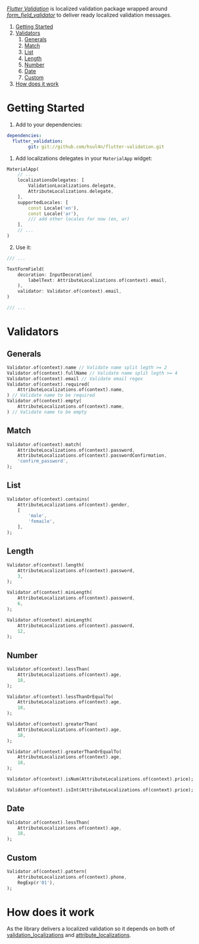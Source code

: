 [_Flutter Validation_](https://github.com/hsul4n/flutter-validation) is localized validation package wrapped around [_form_field_validator_](https://pub.dev/packages/form_field_validator) to deliver ready localized validation messages.

1. [Getting Started](#getting-started)
1. [Validators](#validators)
   1. [Generals](#generals)
   1. [Match](#match)
   1. [List](#list)
   1. [Length](#length)
   1. [Number](#number)
   1. [Date](#date)
   1. [Custom](#custom)
1. [How does it work](#how-does-it-work)

# Getting Started

1. Add to your dependencies:

```yaml
dependencies:
  flutter_validation:
		git: git://github.com/hsul4n/flutter-validation.git
```

1. Add localizations delegates in your `MaterialApp` widget:

```dart
MaterialApp(
	// ...
	localizationsDelegates: [
		ValidationLocalizations.delegate,
		AttributeLocalizations.delegate,
	],
	supportedLocales: [
		const Locale('en'),
		const Locale('ar'),
		/// add other locales for now (en, ar)
	],
	// ...
)
```

2. Use it:

```dart
/// ...

TextFormField(
	decoration: InputDecoration(
		labelText: AttributeLocalizations.of(context).email,
	),
	validator: Validator.of(context).email,
)

/// ...
```

# Validators

## Generals

```dart
Validator.of(context).name // Validate name split legth >= 2
Validator.of(context).fullName // Validate name split legth >= 4
Validator.of(context).email // Validate email regex
Validator.of(context).required(
	AttributeLocalizations.of(context).name,
) // Validate name to be required
Validator.of(context).empty(
	AttributeLocalizations.of(context).name,
) // Validate name to be empty
```

## Match

```dart
Validator.of(context).match(
	AttributeLocalizations.of(context).password,
	AttributeLocalizations.of(context).passwordConfirmation,
	'confirm_password',
);
```

## List

```dart
Validator.of(context).contains(
	AttributeLocalizations.of(context).gender,
	[
		'male',
		'femaile',
	],
);
```

## Length

```dart
Validator.of(context).length(
	AttributeLocalizations.of(context).password,
	3,
);

Validator.of(context).minLength(
	AttributeLocalizations.of(context).password,
	6,
);

Validator.of(context).minLength(
	AttributeLocalizations.of(context).password,
	12,
);
```

## Number

```dart
Validator.of(context).lessThan(
	AttributeLocalizations.of(context).age,
	18,
);

Validator.of(context).lessThanOrEqualTo(
	AttributeLocalizations.of(context).age,
	18,
);

Validator.of(context).greaterThan(
	AttributeLocalizations.of(context).age,
	18,
);

Validator.of(context).greaterThanOrEqualTo(
	AttributeLocalizations.of(context).age,
	18,
);

Validator.of(context).isNum(AttributeLocalizations.of(context).price);

Validator.of(context).isInt(AttributeLocalizations.of(context).price);
```

## Date

```dart
Validator.of(context).lessThan(
	AttributeLocalizations.of(context).age,
	18,
);
```

## Custom

```dart
Validator.of(context).pattern(
	AttributeLocalizations.of(context).phone,
	RegExp(r'01'),
);
```

# How does it work

As the library delivers a localized validation so it depends on both of [validation_localizations](https://github.com/hsul4n/flutter-localizations/tree/master/packages/validation_localizations) and [attribute_localizations](https://github.com/hsul4n/flutter-localizations/tree/master/packages/attribute_localizations).

